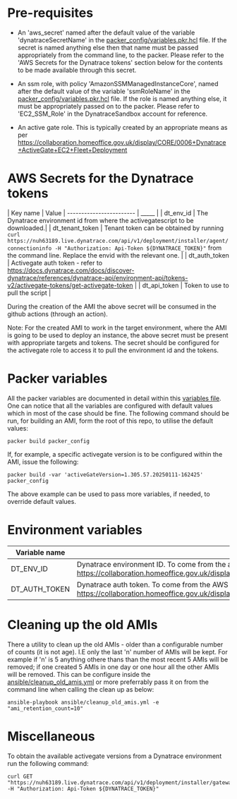 # Pre-requisites

* An 'aws_secret' named after the default value of the variable 'dynatraceSecretName' in the [packer_config/variables.pkr.hcl](packer_config/variables.pkr.hcl) file. If the secret is named anything else then that name must be passed appropriately from the command line, to the packer. Please refer to the 'AWS Secrets for the Dynatrace tokens' section below for the contents to be made available through this secret.

* An ssm role, with policy 'AmazonSSMManagedInstanceCore', named after the default value of the variable 'ssmRoleName' in the [packer_config/variables.pkr.hcl](packer_config/variables.pkr.hcl) file. If the role is named anything else, it must be appropriately passed on to the packer. Please refer to 'EC2_SSM_Role' in the DynatraceSandbox account for reference.

* An active gate role. This is typically created by an appropriate means as per https://collaboration.homeoffice.gov.uk/display/CORE/0006+Dynatrace+ActiveGate+EC2+Fleet+Deployment


# AWS Secrets for the Dynatrace tokens
| Key name                 | Value
| ------------------------ | _____ |
| dt_env_id | The Dynatrace environment id from where the activegatescript to be downloaded.|
| dt_tenant_token | Tenant token can be obtained by running `curl https://nuh63189.live.dynatrace.com/api/v1/deployment/installer/agent/connectioninfo -H "Authorization: Api-Token ${DYNATRACE_TOKEN}"` from the command line. Replace the envid with the relevant one. |
| dt_auth_token   | Activegate auth token - refer to https://docs.dynatrace.com/docs/discover-dynatrace/references/dynatrace-api/environment-api/tokens-v2/activegate-tokens/get-activegate-token |
| dt_api_token    | Token to use to pull the script |

During the creation of the AMI the above secret will be consumed in the github actions (through an action). 

Note:
For the created AMI to work in the target environment, where the AMI is going to be used to deploy an instance, the above secret must be present with appropriate targets and tokens. The secret should be configured for the activegate role to access it to pull the environment id and the tokens.

# Packer variables

All the packer variables are documented in detail within this [variables file](packer_config/variables.pkr.hcl). One can notice that all the variables are configured with default values which in most of the case should be fine. The following command should be run, for building an AMI, form the root of this repo, to utilise the default values:

```
packer build packer_config
```

If, for example, a specific activegate version is to be configured within the AMI, issue the following:

```
packer build -var 'activeGateVersion=1.305.57.20250111-162425' packer_config
```

The above example can be used to pass more variables, if needed, to override default values.

# Environment variables

| Variable name | Description |
| ------------- | ----------- |
| DT_ENV_ID     | Dynatrace environment ID. To come from the above AWS secret and read into the github pipeline using the github action as per https://collaboration.homeoffice.gov.uk/display/CORE/Consume+AWS+Secrets+within+GitHub+workflow+using+a+GitHub+action. |
| DT_AUTH_TOKEN | Dynatrace auth token. To come from the AWS secret and read into the github pipeline using the github action as per https://collaboration.homeoffice.gov.uk/display/CORE/Consume+AWS+Secrets+within+GitHub+workflow+using+a+GitHub+action. |

# Cleaning up the old AMIs

There a utility to clean up the old AMIs - older than a configurable number of counts (it is not age). I.E only the last 'n' number of AMIs will be kept. For example if 'n' is 5 anything othere thans than the most recent 5 AMIs will be removed; if one created 5 AMIs in one day or one hour all the other AMIs will be removed. This can be configure inside the [ansible/cleanup_old_amis.yml](ansible/cleanup_old_amis.yml) or more preferrably pass it on from the command line when calling the clean up as below:

```
ansible-playbook ansible/cleanup_old_amis.yml -e "ami_retention_count=10"
```

# Miscellaneous 

To obtain the available activegate versions from a Dynatrace environment run the following command:

```
curl GET "https://nuh63189.live.dynatrace.com/api/v1/deployment/installer/gateway/versions/unix" -H "Authorization: Api-Token ${DYNATRACE_TOKEN}"
```